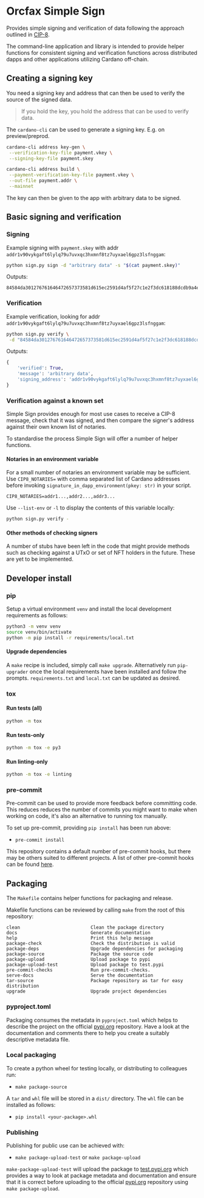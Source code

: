 # Orcfax Simple Sign

Provides simple signing and verification of data following the approach
outlined in [CIP-8][CIP-8].

[CIP-8]: https://cips.cardano.org/cip/CIP-0008

The command-line application and library is intended to provide helper functions
for consistent signing and verification functions across distributed dapps and
other applications utilizing Cardano off-chain.

## Creating a signing key

You need a signing key and address that can then be used to verify the source
of the signed data.

> If you hold the key, you hold the address that can be used to verify data.

The `cardano-cli` can be used to generate a signing key. E.g. on
preview/preprod.

```sh
cardano-cli address key-gen \
 --verification-key-file payment.vkey \
 --signing-key-file payment.skey
```

```sh
cardano-cli address build \
 --payment-verification-key-file payment.vkey \
 --out-file payment.addr \
 --mainnet
```

The key can then be given to the app with arbitrary data to be signed.

## Basic signing and verification

### Signing

Example signing with `payment.skey` with addr
`addr1v90vykgaft6lylq79u7uvxqc3hxmnf8tz7uyxael6gpz3lsfnggam`:

```sh
python sign.py sign -d "arbitrary data" -s "$(cat payment.skey)"
```

Outputs:

<!--markdownlint-disable -->
```text
84584da301276761646472657373581d615ec2591d4af5f27c1e2f3dc618188dcdb9a4eb17b843773fd20228fe045820d88b447a19aa5ffcabc4270dd38017bda068c9f84b6fb05cb0fee73261fbb777a166686173686564f44e6172626974726172792064617461584025b3ef85838d62f40eb3fe5b1ac7cf802ca4d076a07575572bc88601968bafa2b4aa106c8636cc93bd4337385527cb31194e65925062c59857d69fbccd4f3f01
```
<!--markdownlint-enable -->

### Verification

Example verification, looking for addr
`addr1v90vykgaft6lylq79u7uvxqc3hxmnf8tz7uyxael6gpz3lsfnggam`:

```sh
python sign.py verify \
 -d "84584da301276761646472657373581d615ec2591d4af5f27c1e2f3dc618188dcdb9a4eb17b843773fd20228fe045820d88b447a19aa5ffcabc4270dd38017bda068c9f84b6fb05cb0fee73261fbb777a166686173686564f44e6172626974726172792064617461584025b3ef85838d62f40eb3fe5b1ac7cf802ca4d076a07575572bc88601968bafa2b4aa106c8636cc93bd4337385527cb31194e65925062c59857d69fbccd4f3f01"

```

Outputs:

```python
{
    'verified': True,
    'message': 'arbitrary data',
    'signing_address': 'addr1v90vykgaft6lylq79u7uvxqc3hxmnf8tz7uyxael6gpz3lsfnggam'
}
```

### Verification against a known set

Simple Sign provides enough for most use cases to receive a CIP-8 message,
check that it was signed, and then compare the signer's address against their
own known list of notaries.

To standardise the process Simple Sign will offer a number of helper functions.

#### Notaries in an environment variable

For a small number of notaries an environment variable may be sufficient. Use
`CIP8_NOTARIES=` with comma separated list of Cardano addresses before
invoking `signature_in_dapp_environment(pkey: str)` in your script.

```env
CIP8_NOTARIES=addr1...,addr2...,addr3...
```

Use `--list-env` or `-l` to display the contents of this variable locally:

```sh
python sign.py verify -
```

#### Other methods of checking signers

A number of stubs have been left in the code that might provide methods such
as checking against a UTxO or set of NFT holders in the future. These are yet
to be implemented.

## Developer install

### pip

Setup a virtual environment `venv` and install the local development
requirements as follows:

```bash
python3 -m venv venv
source venv/bin/activate
python -m pip install -r requirements/local.txt
```

#### Upgrade dependencies

A `make` recipe is included, simply call `make upgrade`. Alternatively run
`pip-upgrader` once the local requirements have been installed and follow the
prompts. `requirements.txt` and `local.txt` can be updated as desired.

### tox

#### Run tests (all)

```bash
python -m tox
```

#### Run tests-only

```bash
python -m tox -e py3
```

#### Run linting-only

```bash
python -m tox -e linting
```

### pre-commit

Pre-commit can be used to provide more feedback before committing code. This
reduces reduces the number of commits you might want to make when working on
code, it's also an alternative to running tox manually.

To set up pre-commit, providing `pip install` has been run above:

* `pre-commit install`

This repository contains a default number of pre-commit hooks, but there may
be others suited to different projects. A list of other pre-commit hooks can be
found [here][pre-commit-1].

[pre-commit-1]: https://pre-commit.com/hooks.html

## Packaging

The `Makefile` contains helper functions for packaging and release.

Makefile functions can be reviewed by calling `make`  from the root of this
repository:

```make
clean                          Clean the package directory
docs                           Generate documentation
help                           Print this help message
package-check                  Check the distribution is valid
package-deps                   Upgrade dependencies for packaging
package-source                 Package the source code
package-upload                 Upload package to pypi
package-upload-test            Upload package to test.pypi
pre-commit-checks              Run pre-commit-checks.
serve-docs                     Serve the documentation
tar-source                     Package repository as tar for easy distribution
upgrade                        Upgrade project dependencies
```

### pyproject.toml

Packaging consumes the metadata in `pyproject.toml` which helps to describe
the project on the official [pypi.org][pypi-2] repository. Have a look at the
documentation and comments there to help you create a suitably descriptive
metadata file.

### Local packaging

To create a python wheel for testing locally, or distributing to colleagues
run:

* `make package-source`

A `tar` and `whl` file will be stored in a `dist/` directory. The `whl` file
can be installed as follows:

* `pip install <your-package>.whl`

### Publishing

Publishing for public use can be achieved with:

* `make package-upload-test` or `make package-upload`

`make-package-upload-test` will upload the package to [test.pypi.org][pypi-1]
which provides a way to look at package metadata and documentation and ensure
that it is correct before uploading to the official [pypi.org][pypi-2]
repository using `make package-upload`.

[pypi-1]: https://test.pypi.org
[pypi-2]: https://pypi.org
